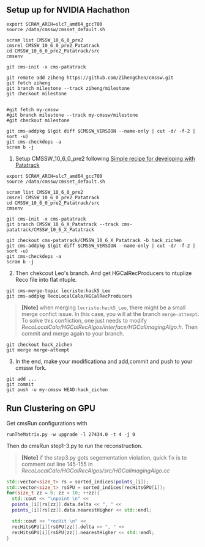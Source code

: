## Setup up for NVIDIA Hachathon


```
export SCRAM_ARCH=slc7_amd64_gcc700
source /data/cmssw/cmsset_default.sh

scram list CMSSW_10_6_0_pre2
cmsrel CMSSW_10_6_0_pre2_Patatrack
cd CMSSW_10_6_0_pre2_Patatrack/src
cmsenv

git cms-init -x cms-patatrack

git remote add ziheng https://github.com/ZihengChen/cmssw.git
git fetch ziheng
git branch milestone --track ziheng/milestone
git checkout milestone


#git fetch my-cmssw
#git branch milestone --track my-cmssw/milestone
#git checkout milestone

git cms-addpkg $(git diff $CMSSW_VERSION --name-only | cut -d/ -f-2 | sort -u)
git cms-checkdeps -a
scram b -j
```


1. Setup CMSSW_10_6_0_pre2 following [Simple recipe for developing with Patatrack](https://patatrack.web.cern.ch/patatrack//wiki/PatatrackDevelopment.html)

```
export SCRAM_ARCH=slc7_amd64_gcc700
source /data/cmssw/cmsset_default.sh

scram list CMSSW_10_6_0_pre2
cmsrel CMSSW_10_6_0_pre2_Patatrack
cd CMSSW_10_6_0_pre2_Patatrack/src
cmsenv

git cms-init -x cms-patatrack
git branch CMSSW_10_6_X_Patatrack --track cms-patatrack/CMSSW_10_6_X_Patatrack

git checkout cms-patatrack/CMSSW_10_6_X_Patatrack -b hack_zichen
git cms-addpkg $(git diff $CMSSW_VERSION --name-only | cut -d/ -f-2 | sort -u)
git cms-checkdeps -a
scram b -j
```


2. Then chekcout Leo's branch. And get HGCalRecProducers to ntuplize Reco file into flat ntuple.
```
git cms-merge-topic lecriste:hack5_Leo
git cms-addpkg RecoLocalCalo/HGCalRecProducers
```

> **[Note]** when merging `lecriste:hack5_Leo`, there might be a small merge confict issue. In this case, you will at the branch `merge-attempt`. To solve this confliction, one just needs to modify *RecoLocalCalo/HGCalRecAlgos/interface/HGCalImagingAlgo.h*. Then commit and merge again to your branch.

```
git checkout hack_zichen
git merge merge-attempt
```



3. In the end, make your modificationa and add,commit and push to your cmssw fork.
```
git add ...
git commit
git push -u my-cmssw HEAD:hack_zichen
```
## Run Clustering on GPU

Get cmsRun configurations with 
```
runTheMatrix.py -w upgrade -l 27434.0 -t 4 -j 0
```

Then do cmsRun step1-3.py to run the reconstruction.

> **[Note]** if the step3.py gots segementation violation, quick fix is to comment out line 145-155 in *RecoLocalCalo/HGCalRecAlgos/src/HGCalImagingAlgo.cc*

```c++
std::vector<size_t> rs = sorted_indices(points_[i]);
std::vector<size_t> rsGPU = sorted_indices(recHitsGPU[i]);
for(size_t zz = 0; zz < 10; ++zz){
  std::cout << "\npoint \n" <<
  points_[i][rs[zz]].data.delta << ", " <<
  points_[i][rs[zz]].data.nearestHigher << std::endl;

  std::cout << "recHit \n" <<
  recHitsGPU[i][rsGPU[zz]].delta << ", " <<
  recHitsGPU[i][rsGPU[zz]].nearestHigher << std::endl;
}
```

